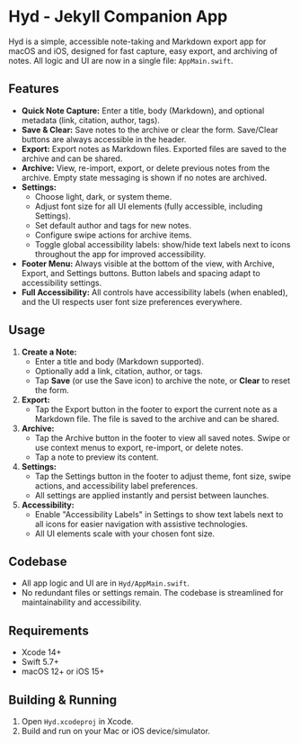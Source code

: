 # Hyd - Jekyll Companion App

Hyd is a simple, accessible note-taking and Markdown export app for macOS and iOS, designed for fast capture, easy export, and archiving of notes. All logic and UI are now in a single file: `AppMain.swift`.

## Features

- **Quick Note Capture:** Enter a title, body (Markdown), and optional metadata (link, citation, author, tags).
- **Save & Clear:** Save notes to the archive or clear the form. Save/Clear buttons are always accessible in the header.
- **Export:** Export notes as Markdown files. Exported files are saved to the archive and can be shared.
- **Archive:** View, re-import, export, or delete previous notes from the archive. Empty state messaging is shown if no notes are archived.
- **Settings:**
  - Choose light, dark, or system theme.
  - Adjust font size for all UI elements (fully accessible, including Settings).
  - Set default author and tags for new notes.
  - Configure swipe actions for archive items.
  - Toggle global accessibility labels: show/hide text labels next to icons throughout the app for improved accessibility.
- **Footer Menu:** Always visible at the bottom of the view, with Archive, Export, and Settings buttons. Button labels and spacing adapt to accessibility settings.
- **Full Accessibility:** All controls have accessibility labels (when enabled), and the UI respects user font size preferences everywhere.

## Usage

1. **Create a Note:**
   - Enter a title and body (Markdown supported).
   - Optionally add a link, citation, author, or tags.
   - Tap **Save** (or use the Save icon) to archive the note, or **Clear** to reset the form.
2. **Export:**
   - Tap the Export button in the footer to export the current note as a Markdown file. The file is saved to the archive and can be shared.
3. **Archive:**
   - Tap the Archive button in the footer to view all saved notes. Swipe or use context menus to export, re-import, or delete notes.
   - Tap a note to preview its content.
4. **Settings:**
   - Tap the Settings button in the footer to adjust theme, font size, swipe actions, and accessibility label preferences.
   - All settings are applied instantly and persist between launches.
5. **Accessibility:**
   - Enable "Accessibility Labels" in Settings to show text labels next to all icons for easier navigation with assistive technologies.
   - All UI elements scale with your chosen font size.

## Codebase

- All app logic and UI are in `Hyd/AppMain.swift`.
- No redundant files or settings remain. The codebase is streamlined for maintainability and accessibility.

## Requirements

- Xcode 14+
- Swift 5.7+
- macOS 12+ or iOS 15+

## Building & Running

1. Open `Hyd.xcodeproj` in Xcode.
2. Build and run on your Mac or iOS device/simulator.

